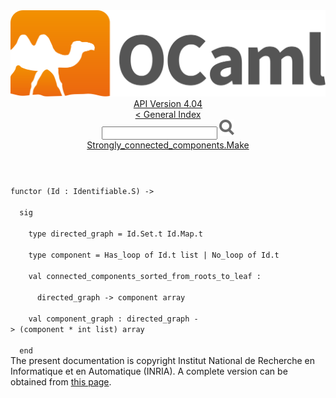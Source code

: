 <!-- ((! set title API !)) ((! set documentation !)) ((! set api !)) ((! set nobreadcrumb !)) -->
<div class="api"><header><nav class="toc brand"><a class="brand" href="https://ocaml.org/"><img src="colour-logo-gray.svg" class="svg" alt="OCaml"></a></nav><nav class="toc"><div class="toc_version"><a href="/docs" id="version-select">API Version 4.04</a></div><a href="index.html">&lt; General Index</a><div class="api_search"><input type="text" name="apisearch" id="api_search" oninput="mySearch(false);" onkeypress="this.oninput();" onclick="this.oninput();" onpaste="this.oninput();">
<img src="search_icon.svg" alt="Search" class="svg" onclick="mySearch(false)"></div>
<div id="search_results"></div><div class="toc_title"><a href="Strongly_connected_components.Make.html">Strongly_connected_components.Make</a></div><ul></ul></nav></header>
<code class="code"><span class="keyword">functor</span>&nbsp;(<span class="constructor">Id</span>&nbsp;:&nbsp;<span class="constructor">Identifiable</span>.<span class="constructor">S</span>)&nbsp;<span class="keywordsign">-&gt;</span><br>
&nbsp;&nbsp;<span class="keyword">sig</span><br>
&nbsp;&nbsp;&nbsp;&nbsp;<span class="keyword">type</span>&nbsp;directed_graph&nbsp;=&nbsp;<span class="constructor">Id</span>.<span class="constructor">Set</span>.t&nbsp;<span class="constructor">Id</span>.<span class="constructor">Map</span>.t<br>
&nbsp;&nbsp;&nbsp;&nbsp;<span class="keyword">type</span>&nbsp;component&nbsp;=&nbsp;<span class="constructor">Has_loop</span>&nbsp;<span class="keyword">of</span>&nbsp;<span class="constructor">Id</span>.t&nbsp;list&nbsp;<span class="keywordsign">|</span>&nbsp;<span class="constructor">No_loop</span>&nbsp;<span class="keyword">of</span>&nbsp;<span class="constructor">Id</span>.t<br>
&nbsp;&nbsp;&nbsp;&nbsp;<span class="keyword">val</span>&nbsp;connected_components_sorted_from_roots_to_leaf&nbsp;:<br>
&nbsp;&nbsp;&nbsp;&nbsp;&nbsp;&nbsp;directed_graph&nbsp;<span class="keywordsign">-&gt;</span>&nbsp;component&nbsp;array<br>
&nbsp;&nbsp;&nbsp;&nbsp;<span class="keyword">val</span>&nbsp;component_graph&nbsp;:&nbsp;directed_graph&nbsp;<span class="keywordsign">-&gt;</span>&nbsp;(component&nbsp;*&nbsp;int&nbsp;list)&nbsp;array<br>
&nbsp;&nbsp;<span class="keyword">end</span></code><div class="copyright">The present documentation is copyright Institut National de Recherche en Informatique et en Automatique (INRIA). A complete version can be obtained from <a href="http://caml.inria.fr/pub/docs/manual-ocaml/">this page</a>.</div></div>